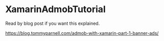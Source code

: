 XamarinAdmobTutorial
====================

Read by blog post if you want this explained.

https://blog.tommyparnell.com/admob-with-xamarin-part-1-banner-ads/